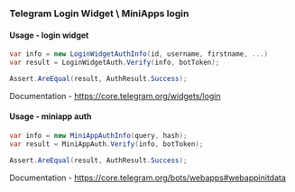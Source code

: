 ### Telegram Login Widget \ MiniApps login

#### Usage - login widget

```csharp
var info = new LoginWidgetAuthInfo(id, username, firstname, ...)
var result = LoginWidgetAuth.Verify(info, botToken);

Assert.AreEqual(result, AuthResult.Success);
```

Documentation - https://core.telegram.org/widgets/login

#### Usage - miniapp auth

```csharp
var info = new MiniAppAuthInfo(query, hash);
var result = MiniAppAuth.Verify(info, botToken);

Assert.AreEqual(result, AuthResult.Success);
```

Documentation - https://core.telegram.org/bots/webapps#webappinitdata